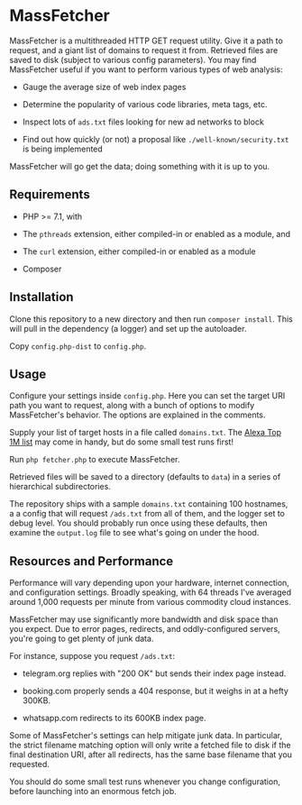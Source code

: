 # MassFetcher

MassFetcher is a multithreaded HTTP GET request utility. Give it a path to 
request, and a giant list of domains to request it from. Retrieved files are 
saved to disk (subject to various config parameters). You may find MassFetcher 
useful if you want to perform various types of web analysis:

* Gauge the average size of web index pages

* Determine the popularity of various code libraries, meta tags, etc. 

* Inspect lots of `ads.txt` files looking for new ad networks to block

* Find out how quickly (or not) a proposal like `./well-known/security.txt` is 
being implemented

MassFetcher will go get the data; doing something with it is up to you.

## Requirements

* PHP >= 7.1, with

* The `pthreads` extension, either compiled-in or enabled as a module, and

* The `curl` extension, either compiled-in or enabled as a module

* Composer

## Installation

Clone this repository to a new directory and then run `composer install`. This 
will pull in the dependency (a logger) and set up the autoloader.

Copy `config.php-dist` to `config.php`.

## Usage

Configure your settings inside `config.php`. Here you can set the target URI 
path you want to request, along with a bunch of options to modify MassFetcher's 
behavior. The options are explained in the comments.

Supply your list of target hosts in a file called `domains.txt`. The 
[Alexa Top 1M list](http://s3.amazonaws.com/alexa-static/top-1m.csv.zip) may 
come in handy, but do some small test runs first!

Run `php fetcher.php` to execute MassFetcher.

Retrieved files will be saved to a directory (defaults to `data`) in a series of 
hierarchical subdirectories.

The repository ships with a sample `domains.txt` containing 100 hostnames, a 
a config that will request `/ads.txt` from all of them, and the logger set to 
debug level. You should probably run once using these defaults, then examine 
the `output.log` file to see what's going on under the hood.

## Resources and Performance

Performance will vary depending upon your hardware, internet connection, and 
configuration settings. Broadly speaking, with 64 threads I've averaged around 
1,000 requests per minute from various commodity cloud instances.

MassFetcher may use significantly more bandwidth and disk space than you expect. 
Due to error pages, redirects, and oddly-configured servers, you're going to get 
plenty of junk data. 

For instance, suppose you request `/ads.txt`:

* telegram.org replies with "200 OK" but sends their index page instead.

* booking.com properly sends a 404 response, but it weighs in at a hefty 300KB.

* whatsapp.com redirects to its 600KB index page.

Some of MassFetcher's settings can help mitigate junk data. In particular, the 
strict filename matching option will only write a fetched file to disk if the 
final destination URI, after all redirects, has the same base filename that you 
requested.

You should do some small test runs whenever you change configuration, before 
launching into an enormous fetch job. 
